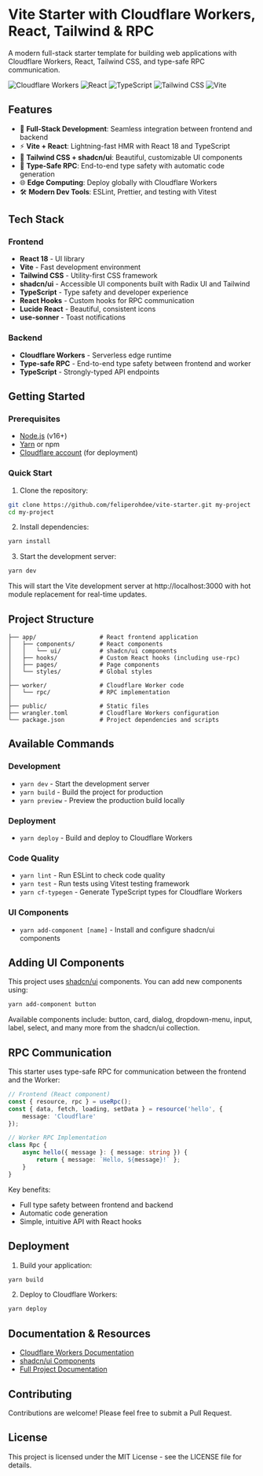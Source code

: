 # Vite Starter with Cloudflare Workers, React, Tailwind & RPC

A modern full-stack starter template for building web applications with Cloudflare Workers, React, Tailwind CSS, and type-safe RPC communication.

![Cloudflare Workers](https://img.shields.io/badge/Cloudflare_Workers-F38020?style=for-the-badge&logo=cloudflare&logoColor=white)
![React](https://img.shields.io/badge/React-61DAFB?style=for-the-badge&logo=react&logoColor=black)
![TypeScript](https://img.shields.io/badge/TypeScript-3178C6?style=for-the-badge&logo=typescript&logoColor=white)
![Tailwind CSS](https://img.shields.io/badge/Tailwind_CSS-06B6D4?style=for-the-badge&logo=tailwindcss&logoColor=white)
![Vite](https://img.shields.io/badge/Vite-646CFF?style=for-the-badge&logo=vite&logoColor=white)

## Features

- 🚀 **Full-Stack Development**: Seamless integration between frontend and backend
- ⚡ **Vite + React**: Lightning-fast HMR with React 18 and TypeScript
- 💅 **Tailwind CSS + shadcn/ui**: Beautiful, customizable UI components
- 🔄 **Type-Safe RPC**: End-to-end type safety with automatic code generation
- 🌐 **Edge Computing**: Deploy globally with Cloudflare Workers
- 🛠️ **Modern Dev Tools**: ESLint, Prettier, and testing with Vitest

## Tech Stack

### Frontend

- **React 18** - UI library
- **Vite** - Fast development environment
- **Tailwind CSS** - Utility-first CSS framework
- **shadcn/ui** - Accessible UI components built with Radix UI and Tailwind
- **TypeScript** - Type safety and developer experience
- **React Hooks** - Custom hooks for RPC communication
- **Lucide React** - Beautiful, consistent icons
- **use-sonner** - Toast notifications

### Backend

- **Cloudflare Workers** - Serverless edge runtime
- **Type-safe RPC** - End-to-end type safety between frontend and worker
- **TypeScript** - Strongly-typed API endpoints

## Getting Started

### Prerequisites

- [Node.js](https://nodejs.org/) (v16+)
- [Yarn](https://yarnpkg.com/) or npm
- [Cloudflare account](https://dash.cloudflare.com/sign-up) (for deployment)

### Quick Start

1. Clone the repository:

```bash
git clone https://github.com/feliperohdee/vite-starter.git my-project
cd my-project
```

2. Install dependencies:

```bash
yarn install
```

3. Start the development server:

```bash
yarn dev
```

This will start the Vite development server at http://localhost:3000 with hot module replacement for real-time updates.

## Project Structure

```
├── app/                  # React frontend application
│   ├── components/       # React components
│   │   └── ui/           # shadcn/ui components
│   ├── hooks/            # Custom React hooks (including use-rpc)
│   ├── pages/            # Page components
│   └── styles/           # Global styles
│
├── worker/               # Cloudflare Worker code
│   └── rpc/              # RPC implementation
│
├── public/               # Static files
├── wrangler.toml         # Cloudflare Workers configuration
└── package.json          # Project dependencies and scripts
```

## Available Commands

### Development

- `yarn dev` - Start the development server
- `yarn build` - Build the project for production
- `yarn preview` - Preview the production build locally

### Deployment

- `yarn deploy` - Build and deploy to Cloudflare Workers

### Code Quality

- `yarn lint` - Run ESLint to check code quality
- `yarn test` - Run tests using Vitest testing framework
- `yarn cf-typegen` - Generate TypeScript types for Cloudflare Workers

### UI Components

- `yarn add-component [name]` - Install and configure shadcn/ui components

## Adding UI Components

This project uses [shadcn/ui](https://ui.shadcn.com/) components. You can add new components using:

```bash
yarn add-component button
```

Available components include: button, card, dialog, dropdown-menu, input, label, select, and many more from the shadcn/ui collection.

## RPC Communication

This starter uses type-safe RPC for communication between the frontend and the Worker:

```typescript
// Frontend (React component)
const { resource, rpc } = useRpc();
const { data, fetch, loading, setData } = resource('hello', {
	message: 'Cloudflare'
});

// Worker RPC Implementation
class Rpc {
	async hello({ message }: { message: string }) {
		return { message: `Hello, ${message}!` };
	}
}
```

Key benefits:

- Full type safety between frontend and backend
- Automatic code generation
- Simple, intuitive API with React hooks

## Deployment

1. Build your application:

```bash
yarn build
```

2. Deploy to Cloudflare Workers:

```bash
yarn deploy
```

## Documentation & Resources

- [Cloudflare Workers Documentation](https://developers.cloudflare.com/workers/)
- [shadcn/ui Components](https://ui.shadcn.com/)
- [Full Project Documentation](https://github.com/feliperohdee/vite-starter/blob/main/README.md)

## Contributing

Contributions are welcome! Please feel free to submit a Pull Request.

## License

This project is licensed under the MIT License - see the LICENSE file for details.
